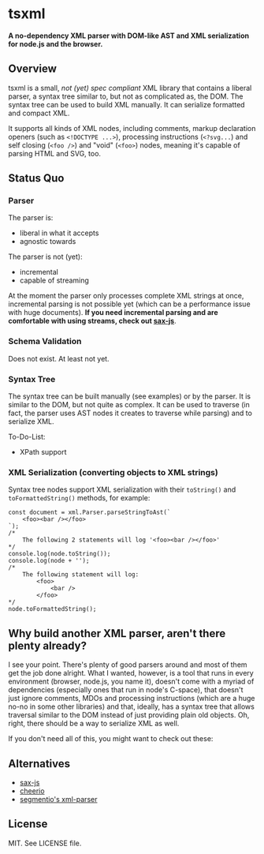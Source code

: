 # tsxml

**A no-dependency XML parser with DOM-like AST and XML serialization for node.js and the browser.**

## Overview

tsxml is a small, *not (yet) spec compliant* XML library that contains a liberal parser, a syntax tree similar to, but not as complicated as, the DOM. The syntax tree can be used to build XML manually. It can serialize formatted and compact XML.

It supports all kinds of XML nodes, including comments, markup declaration openers (such as `<!DOCTYPE ...>`), processing instructions (`<?svg...`) and self closing (`<foo />`) and "void" (`<foo>`) nodes, meaning it's capable of parsing HTML and SVG, too.

## Status Quo

### Parser
The parser is:
- liberal in what it accepts
- agnostic towards

The parser is not (yet):
- incremental
- capable of streaming

At the moment the parser only processes complete XML strings at once, incremental parsing is not possible yet (which can be a performance issue with huge documents). **If you need incremental parsing and are comfortable with using streams, check out [sax-js](https://github.com/isaacs/sax-js)**.

### Schema Validation
Does not exist. At least not yet.

### Syntax Tree
The syntax tree can be built manually (see examples) or by the parser. It is similar to the DOM, but not quite as complex. It can be used to traverse (in fact, the parser uses AST nodes it creates to traverse while parsing) and to serialize XML.

To-Do-List:
- XPath support


### XML Serialization (converting objects to XML strings)
Syntax tree nodes support XML serialization with their `toString()` and `toFormattedString()` methods, for example:

	const document = xml.Parser.parseStringToAst(`
		<foo><bar /></foo>
	`);
	/*
		The following 2 statements will log '<foo><bar /></foo>' 
	*/
	console.log(node.toString());
	console.log(node + '');
	/*
		The following statement will log:
			<foo>
				<bar />
			</foo> 
	*/
	node.toFormattedString(); 
 
 

## Why build another XML parser, aren't there plenty already?
I see your point. There's plenty of good parsers around and most of them get the job done alright. What I wanted, however, is a tool that runs in every environment (browser, node.js, you name it), doesn't come with a myriad of dependencies (especially ones that run in node's C-space), that doesn't just ignore comments, MDOs and processing instructions (which are a huge no-no in some other libraries) and that, ideally, has a syntax tree that allows traversal similar to the DOM instead of just providing plain old objects. Oh, right, there should be a way to serialize XML as well.

If you don't need all of this, you might want to check out these:

## Alternatives
- [sax-js](https://github.com/isaacs/sax-js)
- [cheerio](https://github.com/cheeriojs/cheerio)
- [segmentio's xml-parser](https://github.com/segmentio/xml-parser)


## License
MIT. See LICENSE file.